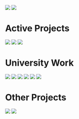 <a href="https://melissabrennan.dev"><img src="https://img.shields.io/badge/Website-MelissaBrennan-cc026e.svg"></a>
<a href="https://mythicalcuddles.xyz"><img src="https://img.shields.io/badge/Website-MythicalCuddles-cc026e.svg"></a>
<h1>Active Projects</h1>
<a href=""><img src="https://img.shields.io/badge/Private-Working%20on%20Private%20Projects-1e9faf.svg"></a>
<a href="https://github.com/MythicalCuddles/melissabrennan.dev"><img src="https://img.shields.io/badge/Web-Portfolio%20Website-8746b6.svg"></a>
<a href="https://github.com/MythicalCuddles/mythicalcuddles.xyz"><img src="https://img.shields.io/badge/Web-MythicalCuddles%20Website-8746b6.svg"></a>
<h1>University Work</h1>
<a href="https://github.com/MythicalCuddles/Book-Loaning-System"><img src="https://img.shields.io/badge/Java-Book%20Loaning%20System-C52424.svg"></a>
<a href="#"><img src="https://img.shields.io/badge/CPP-Quiz%20Game-D1BC44.svg"></a>
<a href="https://github.com/MythicalCuddles/UU-HCI"><img src="https://img.shields.io/badge/Web-HCI-1D9C23.svg"></a>
<a href="https://github.com/MythicalCuddles/UU-SoftwareDevelopment"><img src="https://img.shields.io/badge/Java-Software%20Development-275FB7.svg"></a>
<a href="https://github.com/MythicalCuddles/Introduction-to-Java-Programming-10th-Edition"><img src="https://img.shields.io/badge/Java-Introduction%20to%20Java-2A9C9E.svg"></a>
<a href="https://github.com/MythicalCuddles/UU-ComputerHardware"><img src="https://img.shields.io/badge/Assembly-Computer%20Hardware-77317F.svg"></a>
<h1>Other Projects</h1>
<a href="https://github.com/MythicalCuddles/DiscordBot"><img src="https://img.shields.io/badge/CSharp-DiscordBot-1e9faf.svg"></a>
<a href="https://bot.mythicalcuddles.xyz" target="_BLANK"><img src="https://img.shields.io/badge/PHP-DiscordBot%20Web-1e9faf.svg"></a>
